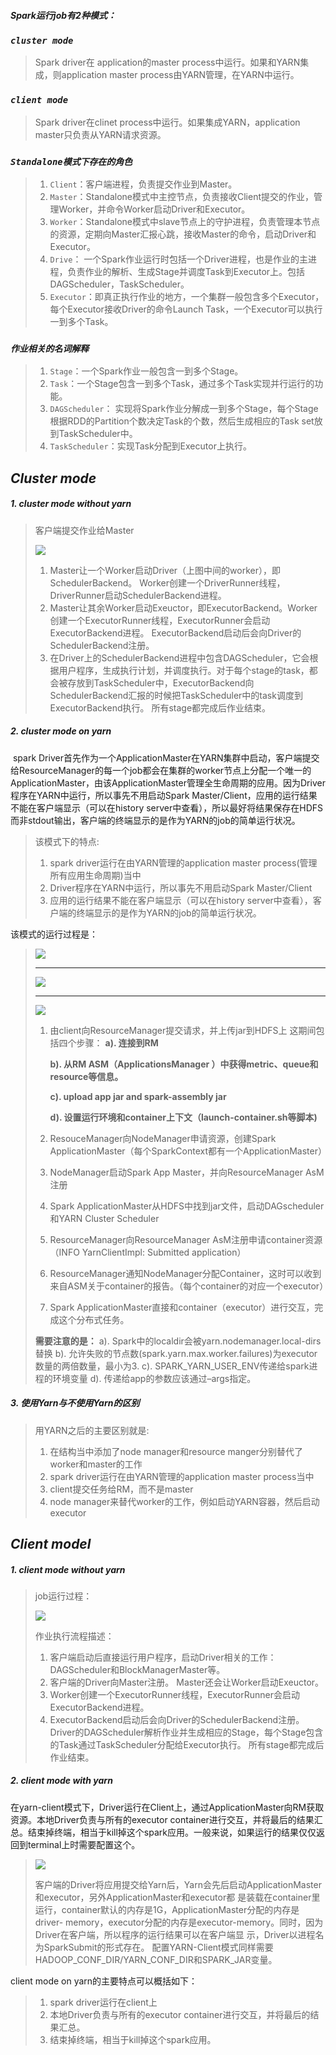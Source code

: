##### Spark运行job有2种模式：

### *`cluster mode `*

> 	Spark driver在 application的master process中运行。如果和YARN集成，则application master process由YARN管理，在YARN中运行。

### *`client mode`*

> 	Spark driver在clinet process中运行。如果集成YARN，application master只负责从YARN请求资源。

### *`Standalone模式下存在的角色`*

> 1. `Client`：客户端进程，负责提交作业到Master。
> 2. `Master`：Standalone模式中主控节点，负责接收Client提交的作业，管理Worker，并命令Worker启动Driver和Executor。
> 3. `Worker`：Standalone模式中slave节点上的守护进程，负责管理本节点的资源，定期向Master汇报心跳，接收Master的命令，启动Driver和Executor。
> 4. `Drive`： 一个Spark作业运行时包括一个Driver进程，也是作业的主进程，负责作业的解析、生成Stage并调度Task到Executor上。包括DAGScheduler，TaskScheduler。
> 5. `Executor`：即真正执行作业的地方，一个集群一般包含多个Executor，每个Executor接收Driver的命令Launch Task，一个Executor可以执行一到多个Task。

### *`作业相关的名词解释`*

> 1. `Stage`：一个Spark作业一般包含一到多个Stage。
> 2. `Task`：一个Stage包含一到多个Task，通过多个Task实现并行运行的功能。
> 3. `DAGScheduler`： 实现将Spark作业分解成一到多个Stage，每个Stage根据RDD的Partition个数决定Task的个数，然后生成相应的Task set放到TaskScheduler中。
> 4. `TaskScheduler`：实现Task分配到Executor上执行。

## *Cluster mode*

##### 1. cluster mode without yarn

> 客户端提交作业给Master
>
> ![](https://github.com/Akmmd/Notes/raw/master/img/cluster_1.jpg)
>
> 1. Master让一个Worker启动Driver（上图中间的worker），即SchedulerBackend。 Worker创建一个DriverRunner线程，DriverRunner启动SchedulerBackend进程。
> 2. Master让其余Worker启动Exeuctor，即ExecutorBackend。Worker创建一个ExecutorRunner线程，ExecutorRunner会启动ExecutorBackend进程。 ExecutorBackend启动后会向Driver的SchedulerBackend注册。
> 3. 在Driver上的SchedulerBackend进程中包含DAGScheduler，它会根据用户程序，生成执行计划，并调度执行。对于每个stage的task，都会被存放到TaskScheduler中，ExecutorBackend向SchedulerBackend汇报的时候把TaskScheduler中的task调度到ExecutorBackend执行。 所有stage都完成后作业结束。

##### 2. cluster mode on yarn

​	spark Driver首先作为一个ApplicationMaster在YARN集群中启动，客户端提交给ResourceManager的每一个job都会在集群的worker节点上分配一个唯一的ApplicationMaster，由该ApplicationMaster管理全生命周期的应用。因为Driver程序在YARN中运行，所以事先不用启动Spark Master/Client，应用的运行结果不能在客户端显示（可以在history server中查看），所以最好将结果保存在HDFS而非stdout输出，客户端的终端显示的是作为YARN的job的简单运行状况。

> 该模式下的特点:
>
> 1. spark driver运行在由YARN管理的application master process(管理所有应用生命周期)当中
> 2. Driver程序在YARN中运行，所以事先不用启动Spark Master/Client
> 3. 应用的运行结果不能在客户端显示（可以在history server中查看），客户端的终端显示的是作为YARN的job的简单运行状况。

该模式的运行过程是：

> ![](https://github.com/Akmmd/Notes/raw/master/img/cluster_2.1.jpg)
>
> ------
>
> ![](https://github.com/Akmmd/Notes/raw/master/img/cluster_2.2.jpg)
>
> ------
>
> ![](https://github.com/Akmmd/Notes/raw/master/img/cluster_2.3.jpg)
>
> 1. 由client向ResourceManager提交请求，并上传jar到HDFS上
>    这期间包括四个步骤：
>    **a). 连接到RM**
>
>    **b). 从RM ASM（ApplicationsManager ）中获得metric、queue和resource等信息。**
>
>    **c). upload app jar and spark-assembly jar**
>
>    **d). 设置运行环境和container上下文（launch-container.sh等脚本)**
>
> 2. ResouceManager向NodeManager申请资源，创建Spark ApplicationMaster（每个SparkContext都有一个ApplicationMaster）
>
> 3. NodeManager启动Spark App Master，并向ResourceManager AsM注册
>
> 4. Spark ApplicationMaster从HDFS中找到jar文件，启动DAGscheduler和YARN Cluster Scheduler
>
> 5. ResourceManager向ResourceManager AsM注册申请container资源（INFO YarnClientImpl: Submitted application）
>
> 6. ResourceManager通知NodeManager分配Container，这时可以收到来自ASM关于container的报告。（每个container的对应一个executor）
>
> 7. Spark ApplicationMaster直接和container（executor）进行交互，完成这个分布式任务。
>
>   **需要注意的是：**
>   a). Spark中的localdir会被yarn.nodemanager.local-dirs替换
>   b). 允许失败的节点数(spark.yarn.max.worker.failures)为executor数量的两倍数量，最小为3.
>   c). SPARK_YARN_USER_ENV传递给spark进程的环境变量
>   d). 传递给app的参数应该通过–args指定。

##### 3. 使用Yarn与不使用Yarn的区别

> 用YARN之后的主要区别就是:
>
> 1. 在结构当中添加了node manager和resource manger分别替代了worker和master的工作
> 2. spark driver运行在由YARN管理的application master process当中
> 3. client提交任务给RM，而不是master
> 4. node manager来替代worker的工作，例如启动YARN容器，然后启动executor

## *Client model*

##### 1. client mode without yarn

> job运行过程：
>
> ![](https://github.com/Akmmd/Notes/raw/master/img/client_1.jpg)
>
> 作业执行流程描述：
>
> 1. 客户端启动后直接运行用户程序，启动Driver相关的工作：DAGScheduler和BlockManagerMaster等。
> 2. 客户端的Driver向Master注册。 Master还会让Worker启动Exeuctor。
> 3. Worker创建一个ExecutorRunner线程，ExecutorRunner会启动ExecutorBackend进程。
> 4. ExecutorBackend启动后会向Driver的SchedulerBackend注册。Driver的DAGScheduler解析作业并生成相应的Stage，每个Stage包含的Task通过TaskScheduler分配给Executor执行。 所有stage都完成后作业结束。

##### 2. client mode with yarn

在yarn-client模式下，Driver运行在Client上，通过ApplicationMaster向RM获取资源。本地Driver负责与所有的executor container进行交互，并将最后的结果汇总。结束掉终端，相当于kill掉这个spark应用。一般来说，如果运行的结果仅仅返回到terminal上时需要配置这个。

> ![](https://github.com/Akmmd/Notes/raw/master/img/client_2.jpg)
>
> 客户端的Driver将应用提交给Yarn后，Yarn会先后启动ApplicationMaster和executor，另外ApplicationMaster和executor都 是装载在container里运行，container默认的内存是1G，ApplicationMaster分配的内存是driver- memory，executor分配的内存是executor-memory。同时，因为Driver在客户端，所以程序的运行结果可以在客户端显 示，Driver以进程名为SparkSubmit的形式存在。
> 配置YARN-Client模式同样需要HADOOP_CONF_DIR/YARN_CONF_DIR和SPARK_JAR变量。

client mode on yarn的主要特点可以概括如下：

> 1. spark driver运行在client上
> 2. 本地Driver负责与所有的executor container进行交互，并将最后的结果汇总。
> 3. 结束掉终端，相当于kill掉这个spark应用。
